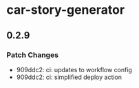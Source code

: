 # car-story-generator

## 0.2.9

### Patch Changes

- 909ddc2: ci: updates to workflow config
- 909ddc2: ci: simplified deploy action
